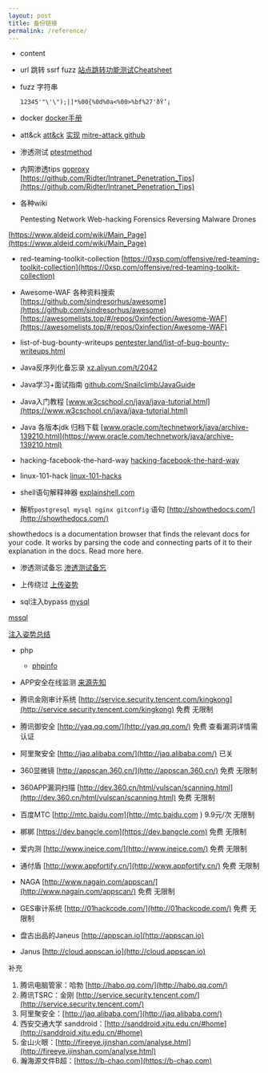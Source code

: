 ```yaml
---
layout: post
title: 备份链接
permalink: /reference/
---
```


* content

- url 跳转 ssrf fuzz
[站点跳转功能测试Cheatsheet](https://xz.aliyun.com/t/6225)

- fuzz 字符串
  ```
  12345'"\'\");|]*%00{%0d%0a<%00>%bf%27'ðŸ’¡
  ```
- docker
  [docker手册](https://github.com/wsargent/docker-cheat-sheet/tree/master/zh-cn)

- att&ck
  [att&ck](https://attack.mitre.org/)
  [实现](https://github.com/lengjibo/ATT-CK-CN/blob/master/ATT%26CK%E6%A8%A1%E5%9E%8B.md)
  [mitre-attack github ](https://github.com/mitre-attack)

- 渗透测试
  [ptestmethod](https://ptestmethod.readthedocs.io/en/latest/index.html)
- 内网渗透tips
[goproxy](https://github.com/snail007/goproxy)
[https://github.com/Ridter/Intranet_Penetration_Tips](https://github.com/Ridter/Intranet_Penetration_Tips)

- 各种wiki


    Pentesting
    Network
    Web-hacking
    Forensics
    Reversing
    Malware
    Drones


[https://www.aldeid.com/wiki/Main_Page](https://www.aldeid.com/wiki/Main_Page)

- red-teaming-toolkit-collection
[https://0xsp.com/offensive/red-teaming-toolkit-collection](https://0xsp.com/offensive/red-teaming-toolkit-collection)

- Awesome-WAF  各种资料搜索
[https://github.com/sindresorhus/awesome](https://github.com/sindresorhus/awesome)
[https://awesomelists.top/#/repos/0xinfection/Awesome-WAF](https://awesomelists.top/#/repos/0xinfection/Awesome-WAF)

- list-of-bug-bounty-writeups
[pentester.land/list-of-bug-bounty-writeups.html](https://pentester.land/list-of-bug-bounty-writeups.html)

- Java反序列化备忘录
[xz.aliyun.com/t/2042](https://xz.aliyun.com/t/2042)

- Java学习+面试指南
[github.com/Snailclimb/JavaGuide](https://github.com/Snailclimb/JavaGuide)

- Java入门教程
[www.w3cschool.cn/java/java-tutorial.html](https://www.w3cschool.cn/java/java-tutorial.html)

- Java 各版本jdk 归档下载
[www.oracle.com/technetwork/java/archive-139210.html](https://www.oracle.com/technetwork/java/archive-139210.html)

- hacking-facebook-the-hard-way
[hacking-facebook-the-hard-way](https://www.symbo1.com/articles/2019/05/21/hacking-facebook-the-hard-way.html)

- linux-101-hack
[linux-101-hacks](https://wrfly.gitbooks.io/linux-101-hacks/content/)

- shell语句解释神器
[explainshell.com](https://explainshell.com/)

- 解析`postgresql mysql nginx gitconfig` 语句
[http://showthedocs.com/](http://showthedocs.com/)

showthedocs is a documentation browser that finds the relevant docs for your code. It works by parsing the code and connecting parts of it to their explanation in the docs. Read more here.

- 渗透测试备忘
[渗透测试备忘](https://github.com/Ridter/Intranet_Penetration_Tips)

- 上传绕过
[上传姿势](https://xz.aliyun.com/t/6047#reply-12557)

- sql注入bypass
[mysql](https://github.com/aleenzz/MYSQL_SQL_BYPASS_WIKI)

[mssql](https://github.com/aleenzz/MSSQL_SQL_BYPASS_WIKI)

[注入姿势总结](https://xz.aliyun.com/t/5980)

- php
  - [phpinfo](https://xz.aliyun.com/t/6131)
- APP安全在线监测
[来源先知](https://xz.aliyun.com/t/519)

- 腾讯金刚审计系统 [http://service.security.tencent.com/kingkong](http://service.security.tencent.com/kingkong) 免费 无限制
- 腾讯御安全 [http://yaq.qq.com/](http://yaq.qq.com/) 免费 查看漏洞详情需认证
- 阿里聚安全 [http://jaq.alibaba.com/](http://jaq.alibaba.com/) 已关
- 360显微镜 [http://appscan.360.cn/](http://appscan.360.cn/) 免费 无限制
- 360APP漏洞扫描 [http://dev.360.cn/html/vulscan/scanning.html](http://dev.360.cn/html/vulscan/scanning.html) 免费 无限制
- 百度MTC [http://mtc.baidu.com](http://mtc.baidu.com ) 9.9元/次 无限制
- 梆梆 [https://dev.bangcle.com](https://dev.bangcle.com) 免费 无限制
- 爱内测 [http://www.ineice.com/](http://www.ineice.com/) 免费 无限制
- 通付盾 [http://www.appfortify.cn/](http://www.appfortify.cn/) 免费 无限制
- NAGA [http://www.nagain.com/appscan/](http://www.nagain.com/appscan/) 免费 无限制
- GES审计系统 [http://01hackcode.com/](http://01hackcode.com/) 免费 无限制
- 盘古出品的Janeus [http://appscan.io](http://appscan.io)
- Janus [http://cloud.appscan.io](http://cloud.appscan.io)

补充

1. 腾讯电脑管家：哈勃 [http://habo.qq.com/](http://habo.qq.com/)
2. 腾讯TSRC：金刚 [http://service.security.tencent.com/](http://service.security.tencent.com/)
3. 阿里聚安全：[http://jaq.alibaba.com/](http://jaq.alibaba.com/)
4. 西安交通大学 sanddroid：[http://sanddroid.xjtu.edu.cn/#home](http://sanddroid.xjtu.edu.cn/#home)
5. 金山火眼：[http://fireeye.ijinshan.com/analyse.html](http://fireeye.ijinshan.com/analyse.html)
6. 瀚海源文件B超：[https://b-chao.com](https://b-chao.com)
